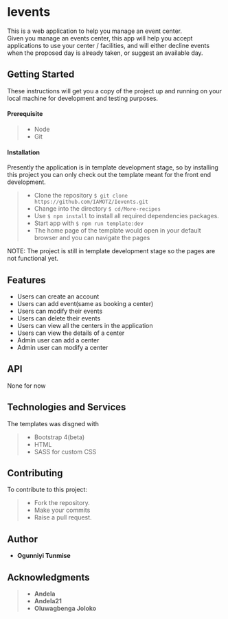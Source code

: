 # Ievents
This is a web application to help you manage an event center.  
Given you manage an events center, this app will help you accept applications to use your center / facilities, and will either decline events when the proposed day is already taken, or suggest an available day.

## Getting Started

These instructions will get you a copy of the project up and running on your local machine for development and testing purposes.

#### Prerequisite
>- Node
>- Git

#### Installation
Presently the application is in template development stage, so by installing this project you can only check out the template meant for the front end development.
>- Clone the repository `$ git clone https://github.com/IAMOTZ/Ievents.git`
>- Change into the directory `$ cd/More-recipes`
>- Use `$ npm install` to install all required dependencies packages.
>- Start app with `$ npm run template:dev`
>- The home page of the template would open in your default browser and you can navigate the pages

NOTE: The project is still in template development stage so the pages are not functional yet.

## Features
* Users can create an account
* Users can add event(same as booking a center)
* Users can modify their events
* Users can delete their events
* Users can view all the centers in the application 
* Users can view the details of a center
* Admin user can add a center
* Admin user can modify a center

## API

None for now

## Technologies and Services

The templates was disgned with
>- Bootstrap 4(beta)
>- HTML
>- SASS for custom CSS


## Contributing
To contribute to this project:
>- Fork the repository.
>- Make your commits
>- Raise a pull request.


## Author

* **Ogunniyi Tunmise** 

## Acknowledgments

>- **Andela** 
>- **Andela21**
>- **Oluwagbenga Joloko**